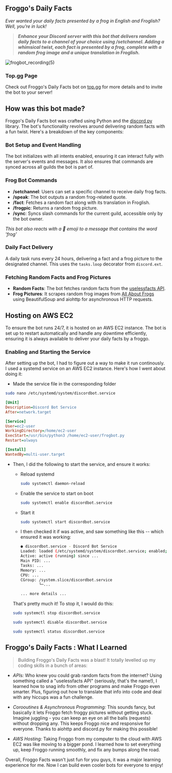 ## Froggo's Daily Facts

*Ever wanted your daily facts presented by a frog in English and Froglish? Well, you're in luck!*


>***Enhance your Discord server with this bot that delivers random daily facts to a channel of your choice using /setchannel. Adding a whimsical twist, each fact is presented by a frog, complete with a random frog image and a unique translation in Froglish.***


![frogbot_recording(5)](https://github.com/user-attachments/assets/4930ef2b-2e35-4cda-8456-b7e4281af2ce)

### Top.gg Page
Check out Froggo's Daily Facts bot on [top.gg](https://top.gg/bot/1263169512807596137) for more details and to invite the bot to your server!

## How was this bot made?

Froggo's Daily Facts bot was crafted using Python and the [discord.py](https://discordpy.readthedocs.io/en/stable/) library. The bot's functionality revolves around delivering random facts with a fun twist. Here's a breakdown of the key components:

### Bot Setup and Event Handling
The bot initializes with all intents enabled, ensuring it can interact fully with the server's events and messages. It also ensures that commands are synced across all guilds the bot is part of.

### Frog Bot Commands
- **/setchannel**: Users can set a specific channel to receive daily frog facts.
- **/speak**: The bot outputs a random frog-related quote.
- **/fact**: Fetches a random fact along with its translation in Froglish.
- **/frogpic**: Returns a random frog picture.
- **/sync**: Syncs slash commands for the current guild, accessible only by the bot owner.

*This bot also reacts with a 🐸 emoji to a message that contains the word 'frog'*

### Daily Fact Delivery
A daily task runs every 24 hours, delivering a fact and a frog picture to the designated channel. This uses the `tasks.loop` decorator from `discord.ext`.

### Fetching Random Facts and Frog Pictures
- **Random Facts**: The bot fetches random facts from the [uselessfacts API](https://uselessfacts.jsph.pl/).
- **Frog Pictures**: It scrapes random frog images from [All About Frogs](http://allaboutfrogs.org/funstuff/randomfrog.html) using BeautifulSoup and aiohttp for asynchronous HTTP requests.

## Hosting on AWS EC2
To ensure the bot runs 24/7, it is hosted on an AWS EC2 instance. The bot is set up to restart automatically and handle any downtime efficiently, ensuring it is always available to deliver your daily facts by a froggo.

### Enabling and Starting the Service

After setting up the bot, I had to figure out a way to make it run continously. I used a systemd service on an AWS EC2 instance. Here's how I went about doing it:

- Made the service file in the corresponding folder

```bash
sudo nano /etc/systemd/system/discordbot.service
```

```ini
[Unit]
Description=Discord Bot Service
After=network.target

[Service]
User=ec2-user
WorkingDirectory=/home/ec2-user
ExecStart=/usr/bin/python3 /home/ec2-user/frogbot.py
Restart=always

[Install]
WantedBy=multi-user.target
```

- Then, I did the following to start the service, and ensure it works:
  - Reload systemd
    
    ```bash
    sudo systemctl daemon-reload
    ```
  - Enable the service to start on boot

    ```bash
    sudo systemctl enable discordbot.service
    ```

  - Start it

    ```bash
    sudo systemctl start discordbot.service
    ```

  - I then checked it if was active, and saw something like this -- which ensured it was working:
  
    ```bash
    ● discordbot.service - Discord Bot Service
    Loaded: loaded (/etc/systemd/system/discordbot.service; enabled; vendor preset: enabled)
    Active: active (running) since ...
    Main PID: ...
    Tasks: ...
    Memory: ...
    CPU: ...
    CGroup: /system.slice/discordbot.service
            └─...
    
    ... more details ...
    ```
    
  That's pretty much it! To stop it, I would do this:

  ```bash
  sudo systemctl stop discordbot.service
  ```

  ```bash
  sudo systemctl disable discordbot.service
  ```

  ```bash
  sudo systemctl status discordbot.service
  ```


## Froggo's Daily Facts : What I Learned

>Building Froggo's Daily Facts was a blast!  It totally levelled up my coding skills in a bunch of areas:

- *APIs:* Who knew you could grab random facts from the internet? Using something called a "uselessfacts API" (seriously, that's the name!), I learned how to snag info from other programs and make Froggo even smarter. Plus, figuring out how to translate that info into code and deal with any hiccups was a fun challenge.

- *Corooutines & Asynchronous Programming:* This sounds fancy, but basically it lets Froggo fetch froggy pictures without getting stuck. Imagine juggling - you can keep an eye on all the balls (requests) without dropping any. This keeps Froggo nice and responsive for everyone. Thanks to aiohttp and discord.py for making this possible!
  
- *AWS Hosting:* Taking Froggo from my computer to the cloud with AWS EC2 was like moving to a bigger pond. I learned how to set everything up, keep Froggo running smoothly, and fix any bumps along the road.

Overall, Froggo Facts wasn't just fun for you guys, it was a major learning experience for me.  Now I can build even cooler bots for everyone to enjoy!
